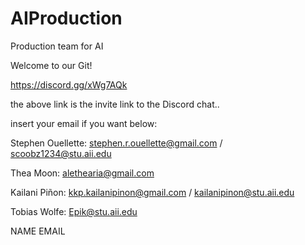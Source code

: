 # AIProduction
Production team for AI

Welcome to our Git!

https://discord.gg/xWg7AQk

the above link is the invite link to the Discord chat..

insert your email if you want below:

Stephen Ouellette:
stephen.r.ouellette@gmail.com / scoobz1234@stu.aii.edu

Thea Moon:
alethearia@gmail.com

Kailani Piñon:
kkp.kailanipinon@gmail.com / kailanipinon@stu.aii.edu

Tobias Wolfe:
Epik@stu.aii.edu

NAME
EMAIL

